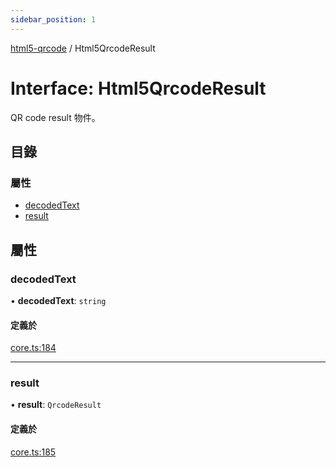 ```yaml
---
sidebar_position: 1
---
```


[html5-qrcode](../) / Html5QrcodeResult

# Interface: Html5QrcodeResult

QR code result 物件。

## 目錄

### 屬性

- [decodedText](Html5QrcodeResult.md#decodedtext)
- [result](Html5QrcodeResult.md#result)

## 屬性

### decodedText

• **decodedText**: `string`

#### 定義於

[core.ts:184](https://github.com/mebjas/html5-qrcode/blob/600717e/src/core.ts#L184)

___

### result

• **result**: `QrcodeResult`

#### 定義於

[core.ts:185](https://github.com/mebjas/html5-qrcode/blob/600717e/src/core.ts#L185)

